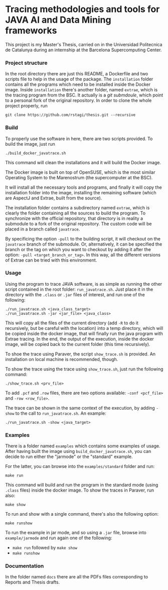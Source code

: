 # Tracing methodologies and tools for JAVA AI and Data Mining frameworks #

This project is my Master's Thesis, carried on in the Universidad Politecnica de Catalunya during an internship at the Barcelona Supercomputing Center.




### Project structure ###

In the root directory there are just this README, a Dockerfile and two scripts file to help in the usage of the package. The `installation` folder contains all the programs which need to be installed inside  the Docker image. Inside `installation` there's another folder, named `extrae`, which is the tracing program from the BSC. It actually is a *git submdoule*, which point to a personal fork of the original repository. In order to clone the whole project properly, run

	git clone https://github.com/rstagi/thesis.git --recursive



### Build ###

To properly use the software in here, there are two scripts provided. To build the image, just run
	
	./build_docker_javatrace.sh

This command will clean the installations and it will build the Docker image.

The Docker image is built on top of OpenSUSE, which is the most similar Operating System to the Marenostrum (the supercomputer at the BSC).

It will install all the necessary tools and programs, and finally it will copy the installation folder into the image, installing the remaining software (which are AspectJ and Extrae, built from the source).

The installation folder contains a subdirectory named `extrae`, which is clearly the folder containing all the sources to build the program. To synchronize with the official repository, that directory is in reality a submodule to a fork of the original repository. The custom code will be placed in a branch called `javatrace`.

By specificing the option `-pull` to the building script, it will checkout on the `javatrace` branch of the submodule. Or, alternatively, it can be specified the branch or the tag on which you want to checkout by adding it after the option: `-pull <target_branch_or_tag>`. In this way, all the different versions of Extrae can be tried with this environment.

### Usage ###

Using the program to trace JAVA software, is as simple as running the other script contained in the root folder: `run_javatrace.sh`. Just place it in the directory with the `.class` or `.jar` files of interest, and run one of the following:
 
	./run_javatrace.sh <java_class_target>
	./run_javatrace.sh -jar <jar_file> <java_class>

This will copy all the files of the current directory (add `-R` to do it recursively, but be careful with the location) into a temp directory, which will be copied inside the docker image, that will finally run the java program with Extrae tracing. In the end, the output of the execution, inside the docker image, will be copied back to the current folder (this time recursively).

To shoe the trace using Paraver, the script `show_trace.sh` is provided. An installation on local machine is recommended, though.

To show the trace using the trace using `show_trace.sh`, just run the following command:
	
	./show_trace.sh <prv_file>

To add `.pcf` and `.row` files, there are two options available: `-conf <pcf_file>` and `-row <row_file>`.

The trace can be shown in the same context of the execution, by adding `-show` to the call to `run_javatrace.sh`. An example:

	./run_javatrace.sh -show <java_target>



### Examples ###

There is a folder named `examples` which contains some examples of usage. After having built the image using `build_docker_javatrace.sh`, you can decide to run either the "jarmode" or the "standard" example.

For the latter, you can browse into the `examples/standard` folder and run:

	make run

This command will build and run the program in the standard mode (using `.class` files) inside the docker image.
To show the traces in Paraver, run also:

	make show

To run and show with a single command, there's also the following option:

	make runshow


To run the example in jar mode, and so using a `.jar` file, browse into `example/jarmode` and run again one of the following:

* `make run` followed by `make show`
* `make runshow`

### Documentation ###

In the folder named `docs` there are all the PDFs files corresponding to Reports and Thesis drafts.

